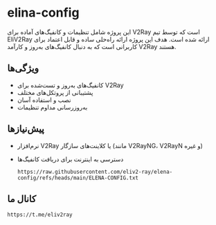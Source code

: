 # elina-config

این پروژه شامل تنظیمات و کانفیگ‌های آماده برای V2Ray است که توسط تیم EliV2Ray ارائه شده است. هدف این پروژه ارائه راه‌حلی ساده و قابل اعتماد برای کاربرانی است که به دنبال کانفیگ‌های به‌روز و کارآمد V2Ray هستند.

## ویژگی‌ها
- کانفیگ‌های به‌روز و تست‌شده برای V2Ray
- پشتیبانی از پروتکل‌های مختلف
- نصب و استفاده آسان
- به‌روزرسانی مداوم تنظیمات

## پیش‌نیازها
- نرم‌افزار V2Ray یا کلاینت‌های سازگار (مانند V2RayNG، V2RayN و غیره)
- دسترسی به اینترنت برای دریافت کانفیگ‌ها

   ```
  https://raw.githubusercontent.com/eliv2-ray/elena-config/refs/heads/main/ELENA-CONFIG.txt

## کانال ما

```
https://t.me/eliv2ray

